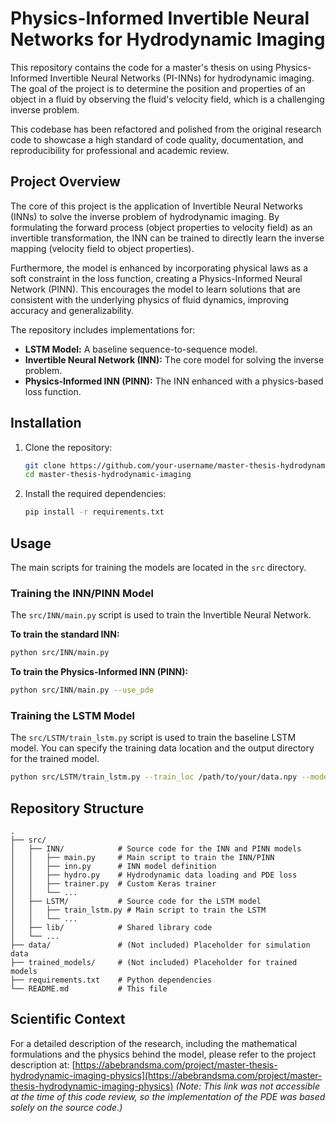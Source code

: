 # Physics-Informed Invertible Neural Networks for Hydrodynamic Imaging

This repository contains the code for a master's thesis on using Physics-Informed Invertible Neural Networks (PI-INNs) for hydrodynamic imaging. The goal of the project is to determine the position and properties of an object in a fluid by observing the fluid's velocity field, which is a challenging inverse problem.

This codebase has been refactored and polished from the original research code to showcase a high standard of code quality, documentation, and reproducibility for professional and academic review.

## Project Overview

The core of this project is the application of Invertible Neural Networks (INNs) to solve the inverse problem of hydrodynamic imaging. By formulating the forward process (object properties to velocity field) as an invertible transformation, the INN can be trained to directly learn the inverse mapping (velocity field to object properties).

Furthermore, the model is enhanced by incorporating physical laws as a soft constraint in the loss function, creating a Physics-Informed Neural Network (PINN). This encourages the model to learn solutions that are consistent with the underlying physics of fluid dynamics, improving accuracy and generalizability.

The repository includes implementations for:
-   **LSTM Model:** A baseline sequence-to-sequence model.
-   **Invertible Neural Network (INN):** The core model for solving the inverse problem.
-   **Physics-Informed INN (PINN):** The INN enhanced with a physics-based loss function.

## Installation

1.  Clone the repository:
    ```bash
    git clone https://github.com/your-username/master-thesis-hydrodynamic-imaging.git
    cd master-thesis-hydrodynamic-imaging
    ```

2.  Install the required dependencies:
    ```bash
    pip install -r requirements.txt
    ```

## Usage

The main scripts for training the models are located in the `src` directory.

### Training the INN/PINN Model

The `src/INN/main.py` script is used to train the Invertible Neural Network.

**To train the standard INN:**
```bash
python src/INN/main.py
```

**To train the Physics-Informed INN (PINN):**
```bash
python src/INN/main.py --use_pde
```

### Training the LSTM Model

The `src/LSTM/train_lstm.py` script is used to train the baseline LSTM model. You can specify the training data location and the output directory for the trained model.

```bash
python src/LSTM/train_lstm.py --train_loc /path/to/your/data.npy --model_dir /path/to/save/model/
```

## Repository Structure

```
.
├── src/
│   ├── INN/            # Source code for the INN and PINN models
│   │   ├── main.py     # Main script to train the INN/PINN
│   │   ├── inn.py      # INN model definition
│   │   ├── hydro.py    # Hydrodynamic data loading and PDE loss
│   │   ├── trainer.py  # Custom Keras trainer
│   │   └── ...
│   ├── LSTM/           # Source code for the LSTM model
│   │   ├── train_lstm.py # Main script to train the LSTM
│   │   └── ...
│   ├── lib/            # Shared library code
│   └── ...
├── data/               # (Not included) Placeholder for simulation data
├── trained_models/     # (Not included) Placeholder for trained models
├── requirements.txt    # Python dependencies
└── README.md           # This file
```

## Scientific Context

For a detailed description of the research, including the mathematical formulations and the physics behind the model, please refer to the project description at:
[https://abebrandsma.com/project/master-thesis-hydrodynamic-imaging-physics](https://abebrandsma.com/project/master-thesis-hydrodynamic-imaging-physics)
*(Note: This link was not accessible at the time of this code review, so the implementation of the PDE was based solely on the source code.)*
